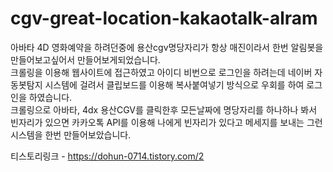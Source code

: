 # cgv-great-location-kakaotalk-alram
아바타 4D 영화예약을 하려던중에 용산cgv명당자리가 항상 매진이라서 한번 알림봇을 만들어보고싶어서 만들어보게되었습니다.  
크롤링을 이용해 웹사이트에 접근하였고 아이디 비번으로 로그인을 하려는데 네이버 자동봇탐지 시스템에 걸려서 클립보드를 이용해 복사붙여넣기 방식으로 우회를 하여 로그인을 하였습니다.  
크롤링으로 아바타, 4dx 용산CGV를 클릭한후 모든날짜에 명당자리를 하나하나 봐서 빈자리가 있으면 카카오톡 API를 이용해 나에게 빈자리가 있다고 메세지를 보내는 그런 시스템을 한번 만들어보았습니다.  

티스토리링크 - https://dohun-0714.tistory.com/2

